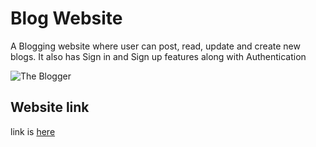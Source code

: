 # Blog Website
A Blogging website where user can post, read, update and create new blogs. It also has Sign in and Sign up features along with Authentication

![The Blogger](https://user-images.githubusercontent.com/74986666/174859449-df0db9cd-3be1-4a0e-b0b5-320bb4526bbb.gif)


## Website link
link is [here](https://myblog-sampleproject.herokuapp.com/login)
